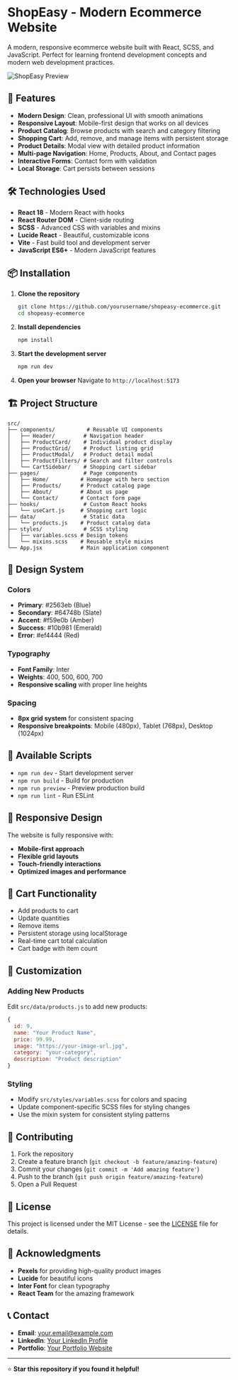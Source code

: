 # ShopEasy - Modern Ecommerce Website

A modern, responsive ecommerce website built with React, SCSS, and JavaScript. Perfect for learning frontend development concepts and modern web development practices.

![ShopEasy Preview](https://via.placeholder.com/800x400/2563eb/ffffff?text=ShopEasy+Ecommerce+Website)

## 🚀 Features

- **Modern Design**: Clean, professional UI with smooth animations
- **Responsive Layout**: Mobile-first design that works on all devices
- **Product Catalog**: Browse products with search and category filtering
- **Shopping Cart**: Add, remove, and manage items with persistent storage
- **Product Details**: Modal view with detailed product information
- **Multi-page Navigation**: Home, Products, About, and Contact pages
- **Interactive Forms**: Contact form with validation
- **Local Storage**: Cart persists between sessions

## 🛠️ Technologies Used

- **React 18** - Modern React with hooks
- **React Router DOM** - Client-side routing
- **SCSS** - Advanced CSS with variables and mixins
- **Lucide React** - Beautiful, customizable icons
- **Vite** - Fast build tool and development server
- **JavaScript ES6+** - Modern JavaScript features

## 📦 Installation

1. **Clone the repository**
   ```bash
   git clone https://github.com/yourusername/shopeasy-ecommerce.git
   cd shopeasy-ecommerce
   ```

2. **Install dependencies**
   ```bash
   npm install
   ```

3. **Start the development server**
   ```bash
   npm run dev
   ```

4. **Open your browser**
   Navigate to `http://localhost:5173`

## 🏗️ Project Structure

```
src/
├── components/          # Reusable UI components
│   ├── Header/         # Navigation header
│   ├── ProductCard/    # Individual product display
│   ├── ProductGrid/    # Product listing grid
│   ├── ProductModal/   # Product detail modal
│   ├── ProductFilters/ # Search and filter controls
│   └── CartSidebar/    # Shopping cart sidebar
├── pages/              # Page components
│   ├── Home/          # Homepage with hero section
│   ├── Products/      # Product catalog page
│   ├── About/         # About us page
│   └── Contact/       # Contact form page
├── hooks/              # Custom React hooks
│   └── useCart.js     # Shopping cart logic
├── data/               # Static data
│   └── products.js    # Product catalog data
├── styles/             # SCSS styling
│   ├── variables.scss # Design tokens
│   └── mixins.scss    # Reusable style mixins
└── App.jsx            # Main application component
```

## 🎨 Design System

### Colors
- **Primary**: #2563eb (Blue)
- **Secondary**: #64748b (Slate)
- **Accent**: #f59e0b (Amber)
- **Success**: #10b981 (Emerald)
- **Error**: #ef4444 (Red)

### Typography
- **Font Family**: Inter
- **Weights**: 400, 500, 600, 700
- **Responsive scaling** with proper line heights

### Spacing
- **8px grid system** for consistent spacing
- **Responsive breakpoints**: Mobile (480px), Tablet (768px), Desktop (1024px)

## 🚀 Available Scripts

- `npm run dev` - Start development server
- `npm run build` - Build for production
- `npm run preview` - Preview production build
- `npm run lint` - Run ESLint

## 📱 Responsive Design

The website is fully responsive with:
- **Mobile-first approach**
- **Flexible grid layouts**
- **Touch-friendly interactions**
- **Optimized images and performance**

## 🛒 Cart Functionality

- Add products to cart
- Update quantities
- Remove items
- Persistent storage using localStorage
- Real-time cart total calculation
- Cart badge with item count

## 🔧 Customization

### Adding New Products
Edit `src/data/products.js` to add new products:

```javascript
{
  id: 9,
  name: "Your Product Name",
  price: 99.99,
  image: "https://your-image-url.jpg",
  category: "your-category",
  description: "Product description"
}
```

### Styling
- Modify `src/styles/variables.scss` for colors and spacing
- Update component-specific SCSS files for styling changes
- Use the mixin system for consistent styling patterns

## 🤝 Contributing

1. Fork the repository
2. Create a feature branch (`git checkout -b feature/amazing-feature`)
3. Commit your changes (`git commit -m 'Add amazing feature'`)
4. Push to the branch (`git push origin feature/amazing-feature`)
5. Open a Pull Request

## 📄 License

This project is licensed under the MIT License - see the [LICENSE](LICENSE) file for details.

## 🙏 Acknowledgments

- **Pexels** for providing high-quality product images
- **Lucide** for beautiful icons
- **Inter Font** for clean typography
- **React Team** for the amazing framework

## 📞 Contact

- **Email**: your.email@example.com
- **LinkedIn**: [Your LinkedIn Profile](https://linkedin.com/in/yourprofile)
- **Portfolio**: [Your Portfolio Website](https://yourportfolio.com)

---

⭐ **Star this repository if you found it helpful!**